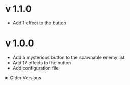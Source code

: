 # v 1.1.0

- Add 1 effect to the button

# v 1.0.0

- Add a mysterious button to the spawnable enemy list
- Add 17 effects to the button
- Add configuration file

<details>
  <summary>Older Versions</summary>
</details>